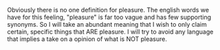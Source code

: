 Obviously there is no one definition for pleasure. The english words we have for this feeling, "pleasure" is far too vague and has few supporting synonyms. So I will take an abundant meaning that I wish to only claim certain, specific things that ARE pleasure. I will try to avoid any language that implies a take on a opinion of what is NOT pleasure. 